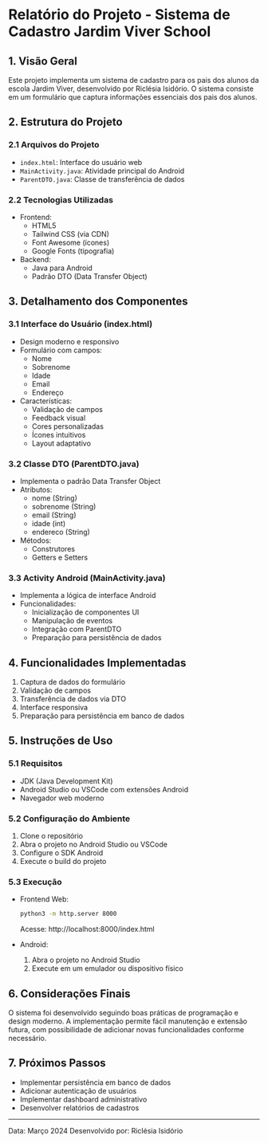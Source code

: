 # Relatório do Projeto - Sistema de Cadastro Jardim Viver School

## 1. Visão Geral
Este projeto implementa um sistema de cadastro para os pais dos alunos da escola Jardim Viver, desenvolvido por Riclésia Isidório. O sistema consiste em um formulário que captura informações essenciais dos pais dos alunos.

## 2. Estrutura do Projeto

### 2.1 Arquivos do Projeto
- `index.html`: Interface do usuário web
- `MainActivity.java`: Atividade principal do Android
- `ParentDTO.java`: Classe de transferência de dados

### 2.2 Tecnologias Utilizadas
- Frontend:
  - HTML5
  - Tailwind CSS (via CDN)
  - Font Awesome (ícones)
  - Google Fonts (tipografia)
- Backend:
  - Java para Android
  - Padrão DTO (Data Transfer Object)

## 3. Detalhamento dos Componentes

### 3.1 Interface do Usuário (index.html)
- Design moderno e responsivo
- Formulário com campos:
  - Nome
  - Sobrenome
  - Idade
  - Email
  - Endereço
- Características:
  - Validação de campos
  - Feedback visual
  - Cores personalizadas
  - Ícones intuitivos
  - Layout adaptativo

### 3.2 Classe DTO (ParentDTO.java)
- Implementa o padrão Data Transfer Object
- Atributos:
  - nome (String)
  - sobrenome (String)
  - email (String)
  - idade (int)
  - endereco (String)
- Métodos:
  - Construtores
  - Getters e Setters

### 3.3 Activity Android (MainActivity.java)
- Implementa a lógica de interface Android
- Funcionalidades:
  - Inicialização de componentes UI
  - Manipulação de eventos
  - Integração com ParentDTO
  - Preparação para persistência de dados

## 4. Funcionalidades Implementadas
1. Captura de dados do formulário
2. Validação de campos
3. Transferência de dados via DTO
4. Interface responsiva
5. Preparação para persistência em banco de dados

## 5. Instruções de Uso

### 5.1 Requisitos
- JDK (Java Development Kit)
- Android Studio ou VSCode com extensões Android
- Navegador web moderno

### 5.2 Configuração do Ambiente
1. Clone o repositório
2. Abra o projeto no Android Studio ou VSCode
3. Configure o SDK Android
4. Execute o build do projeto

### 5.3 Execução
- Frontend Web:
  ```bash
  python3 -m http.server 8000
  ```
  Acesse: http://localhost:8000/index.html

- Android:
  1. Abra o projeto no Android Studio
  2. Execute em um emulador ou dispositivo físico

## 6. Considerações Finais
O sistema foi desenvolvido seguindo boas práticas de programação e design moderno. A implementação permite fácil manutenção e extensão futura, com possibilidade de adicionar novas funcionalidades conforme necessário.

## 7. Próximos Passos
- Implementar persistência em banco de dados
- Adicionar autenticação de usuários
- Implementar dashboard administrativo
- Desenvolver relatórios de cadastros

---
Data: Março 2024
Desenvolvido por: Riclésia Isidório
